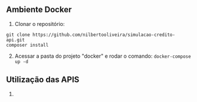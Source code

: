 ## Ambiente Docker

1. Clonar o repositório:
  ```
 git clone https://github.com/nilbertooliveira/simulacao-credito-api.git
 composer install
 ```
2. Acessar a pasta do projeto "docker" e rodar o comando:
	`docker-compose up -d`

## Utilização das APIS
1. 
